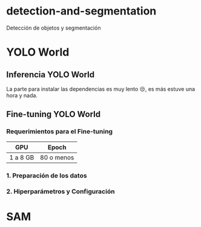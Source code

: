 # detection-and-segmentation
Detección de objetos y segmentación

# YOLO World

## Inferencia YOLO World

La parte para instalar las dependencias es muy lento 😒, es más estuve una hora y nada.

## Fine-tuning YOLO World

### Requerimientos para el Fine-tuning

| GPU | Epoch |
|:-:|:-:|
| 1 a 8 GB | 80 o menos |

### 1. Preparación de los datos

### 2. Hiperparámetros y Configuración



# SAM
